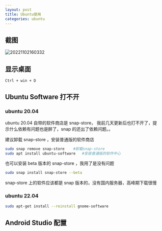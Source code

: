 ```yaml
---
layout: post
title: Ubuntu使用
categories: ubuntu
---
```


## 截图

![20221102160332](https://cdn.jsdelivr.net/gh/kexve/img@main/image_blog20221102160332.png)

## 显示桌面

`Ctrl + win + D`

## Ubuntu Software 打不开

### ubuntu 20.04

ubuntu 20.04 自带的软件商店是 snap-store， 我前几天更新后也打不开了，提示什么依赖有问题也是醉了，snap 的还出了依赖问题。。

建议卸载 snap-store ，安装普通版的软件商店

```bash
sudo snap remove snap-store    #卸载snap-store
sudo apt install ubuntu-software   #安装普通版的软件中心
```

也可以安装 beta 版本的 snap-store ，我用了是没有问题

```bash
sudo snap install snap-store --beta
```

snap-store 上的软件应该都是 snap 版本的，没有国内服务器，高峰期下载很慢

### ubuntu 22.04

```bash
sudo apt-get install --reinstall gnome-software
```

## Android Studio 配置


